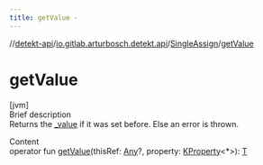```yaml
---
title: getValue -
---
```

//[detekt-api](../../index.md)/[io.gitlab.arturbosch.detekt.api](../index.md)/[SingleAssign](index.md)/[getValue](get-value.md)



# getValue  
[jvm]  
Brief description  
Returns the [_value]() if it was set before. Else an error is thrown.  
  
  
Content  
operator fun [getValue](get-value.md)(thisRef: [Any](https://kotlinlang.org/api/latest/jvm/stdlib/kotlin/-any/index.html)?, property: [KProperty](https://kotlinlang.org/api/latest/jvm/stdlib/kotlin.reflect/-k-property/index.html)<*>): [T](index.md)  



